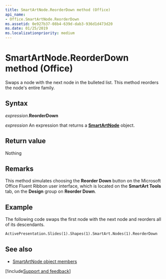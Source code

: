 ```yaml
---
title: SmartArtNode.ReorderDown method (Office)
api_name:
- Office.SmartArtNode.ReorderDown
ms.assetid: 0e927b37-08b4-639d-dab3-936d1d473d20
ms.date: 01/25/2019
ms.localizationpriority: medium
---
```



# SmartArtNode.ReorderDown method (Office)

Swaps a node with the next node in the bulleted list. This method reorders the node's entire family.


## Syntax

_expression_.**ReorderDown**

_expression_ An expression that returns a **[SmartArtNode](Office.SmartArtNode.md)** object.


## Return value

Nothing


## Remarks

This method simulates choosing the **Reorder Down** button on the Microsoft Office Fluent Ribbon user interface, which is located on the **SmartArt Tools** tab, on the **Design** group on **Reorder Down**.


## Example

The following code swaps the first node with the next node and reorders all of its descendants. 

```vb
ActivePresentation.Slides(1).Shapes(1).SmartArt.Nodes(1).ReorderDown
```

## See also

- [SmartArtNode object members](overview/Library-Reference/smartartnode-members-office.md)



[!include[Support and feedback](~/includes/feedback-boilerplate.md)]